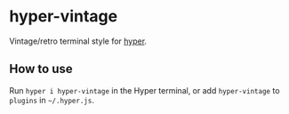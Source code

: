 # hyper-vintage

Vintage/retro terminal style for [hyper](https://hyper.is/).

## How to use

Run `hyper i hyper-vintage` in the Hyper terminal, or add `hyper-vintage` to `plugins` in `~/.hyper.js`.
